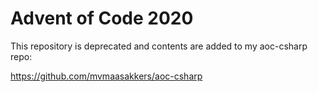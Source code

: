 ﻿# Advent of Code 2020

This repository is deprecated and contents are added to my aoc-csharp repo:

https://github.com/mvmaasakkers/aoc-csharp